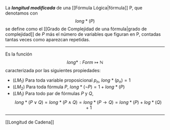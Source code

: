 La ***longitud modificada*** de una [[Fórmula Lógica|fórmula]] P, que denotamos con $$long*(P)$$se define como el [[Grado de Complejidad de una fórmula|grado de complejidad]] de $P$ más el número de variables que figuran en P, contadas tantas veces como aparezcan repetidas.
***
Es la función$$long*:Form\mapsto\mathbb{N}$$
caracterizada por las siguientes propiedades:
- $(LM_1)$ Para toda variable proposicional $p_n$, $long*(p_n)=1$
- $(LM_2)$ Para toda fórmula $P$, $long*(\neg P)=1 + long*(P)$ 
- $(LM_1)$ Para todo par de fórmulas $P$ y $Q$, $$long*(P\lor Q)=long*(P\land Q)=long*(P\rightarrow Q)=long*(P)+log*( Q)+1$$
***
[[Longitud de Cadena]]